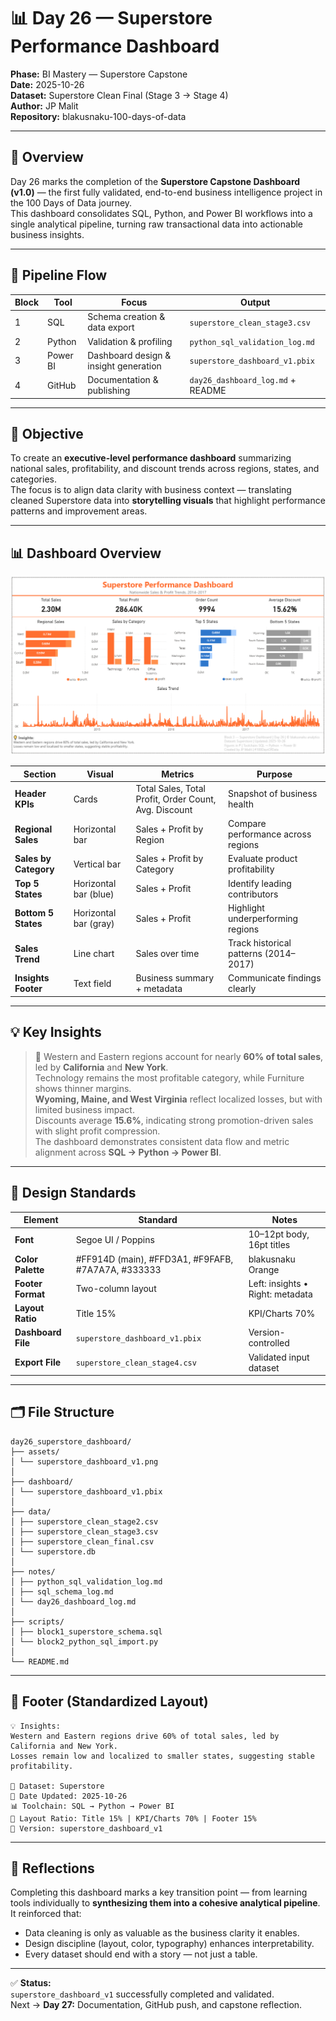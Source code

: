 # 📊 Day 26 — Superstore Performance Dashboard  
**Phase:** BI Mastery — Superstore Capstone  
**Date:** 2025-10-26  
**Dataset:** Superstore Clean Final (Stage 3 → Stage 4)  
**Author:** JP Malit  
**Repository:** blakusnaku-100-days-of-data  

---

## 🧭 Overview  
Day 26 marks the completion of the **Superstore Capstone Dashboard (v1.0)** — the first fully validated, end-to-end business intelligence project in the 100 Days of Data journey.  
This dashboard consolidates SQL, Python, and Power BI workflows into a single analytical pipeline, turning raw transactional data into actionable business insights.

---

## 🔁 Pipeline Flow  

| Block | Tool | Focus | Output |
|--------|------|--------|--------|
| 1 | SQL | Schema creation & data export | `superstore_clean_stage3.csv` |
| 2 | Python | Validation & profiling | `python_sql_validation_log.md` |
| 3 | Power BI | Dashboard design & insight generation | `superstore_dashboard_v1.pbix` |
| 4 | GitHub | Documentation & publishing | `day26_dashboard_log.md` + README |

---

## 🎯 Objective  
To create an **executive-level performance dashboard** summarizing national sales, profitability, and discount trends across regions, states, and categories.  
The focus is to align data clarity with business context — translating cleaned Superstore data into **storytelling visuals** that highlight performance patterns and improvement areas.

---

## 📊 Dashboard Overview  

![Superstore Dashboard v1](assets/superstore_dasboard_v1.png)

| Section | Visual | Metrics | Purpose |
|----------|---------|----------|----------|
| **Header KPIs** | Cards | Total Sales, Total Profit, Order Count, Avg. Discount | Snapshot of business health |
| **Regional Sales** | Horizontal bar | Sales + Profit by Region | Compare performance across regions |
| **Sales by Category** | Vertical bar | Sales + Profit by Category | Evaluate product profitability |
| **Top 5 States** | Horizontal bar (blue) | Sales + Profit | Identify leading contributors |
| **Bottom 5 States** | Horizontal bar (gray) | Sales + Profit | Highlight underperforming regions |
| **Sales Trend** | Line chart | Sales over time | Track historical patterns (2014–2017) |
| **Insights Footer** | Text field | Business summary + metadata | Communicate findings clearly |

---

## 💡 Key Insights  

> 🧠 Western and Eastern regions account for nearly **60% of total sales**, led by **California** and **New York**.  
> Technology remains the most profitable category, while Furniture shows thinner margins.  
> **Wyoming, Maine, and West Virginia** reflect localized losses, but with limited business impact.  
> Discounts average **15.6%**, indicating strong promotion-driven sales with slight profit compression.  
> The dashboard demonstrates consistent data flow and metric alignment across **SQL → Python → Power BI**.

---

## 🧩 Design Standards  

| Element | Standard | Notes |
|----------|-----------|-------|
| **Font** | Segoe UI / Poppins | 10–12pt body, 16pt titles |
| **Color Palette** | #FF914D (main), #FFD3A1, #F9FAFB, #7A7A7A, #333333 | blakusnaku Orange |
| **Footer Format** | Two-column layout | Left: insights • Right: metadata |
| **Layout Ratio** | Title 15% | KPI/Charts 70% | Footer 15% |
| **Dashboard File** | `superstore_dashboard_v1.pbix` | Version-controlled |
| **Export File** | `superstore_clean_stage4.csv` | Validated input dataset |

---

## 🗂️ File Structure  
```
day26_superstore_dashboard/
├── assets/
│ └── superstore_dashboard_v1.png
│
├── dashboard/
│ └── superstore_dashboard_v1.pbix
│
├── data/
│ ├── superstore_clean_stage2.csv
│ ├── superstore_clean_stage3.csv
│ ├── superstore_clean_final.csv
│ └── superstore.db
│
├── notes/
│ ├── python_sql_validation_log.md
│ ├── sql_schema_log.md
│ └── day26_dashboard_log.md
│
├── scripts/
│ ├── block1_superstore_schema.sql
│ └── block2_python_sql_import.py
│
└── README.md
```
---

## 🧠 Footer (Standardized Layout)
```
💡 Insights:
Western and Eastern regions drive 60% of total sales, led by California and New York.
Losses remain low and localized to smaller states, suggesting stable profitability.

📂 Dataset: Superstore
📅 Date Updated: 2025-10-26
📊 Toolchain: SQL → Python → Power BI
🧭 Layout Ratio: Title 15% | KPI/Charts 70% | Footer 15%
📁 Version: superstore_dashboard_v1
```

---

## 💬 Reflections  
Completing this dashboard marks a key transition point — from learning tools individually to **synthesizing them into a cohesive analytical pipeline**.  
It reinforced that:
- Data cleaning is only as valuable as the business clarity it enables.  
- Design discipline (layout, color, typography) enhances interpretability.  
- Every dataset should end with a story — not just a table.

---

✅ **Status:**  
`superstore_dashboard_v1` successfully completed and validated.  
Next → **Day 27:** Documentation, GitHub push, and capstone reflection.
